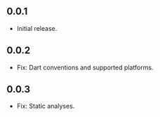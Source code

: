 ## 0.0.1

* Initial release.

## 0.0.2

* Fix: Dart conventions and supported platforms.

## 0.0.3

* Fix: Static analyses.
